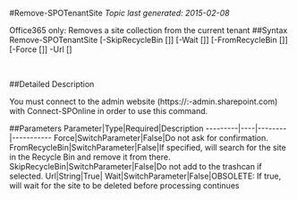#Remove-SPOTenantSite
*Topic last generated: 2015-02-08*

Office365 only: Removes a site collection from the current tenant
##Syntax
    Remove-SPOTenantSite [-SkipRecycleBin [<SwitchParameter>]] [-Wait [<SwitchParameter>]] [-FromRecycleBin [<SwitchParameter>]] [-Force [<SwitchParameter>]] -Url [<String>]

&nbsp;

##Detailed Description


You must connect to the admin website (https://:<tenant>-admin.sharepoint.com) with Connect-SPOnline in order to use this command. 


##Parameters
Parameter|Type|Required|Description
---------|----|--------|-----------
Force|SwitchParameter|False|Do not ask for confirmation.
FromRecycleBin|SwitchParameter|False|If specified, will search for the site in the Recycle Bin and remove it from there.
SkipRecycleBin|SwitchParameter|False|Do not add to the trashcan if selected.
Url|String|True|
Wait|SwitchParameter|False|OBSOLETE: If true, will wait for the site to be deleted before processing continues
